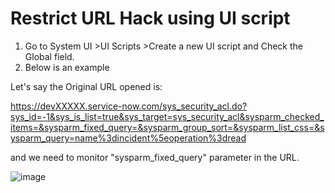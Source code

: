 # Restrict URL Hack using UI script
1. Go to System UI >UI Scripts >Create a new UI script and Check the Global field.
2. Below is an example 

Let's say the Original URL opened is:

https://devXXXXX.service-now.com/sys_security_acl.do?sys_id=-1&sys_is_list=true&sys_target=sys_security_acl&sysparm_checked_items=&sysparm_fixed_query=&sysparm_group_sort=&sysparm_list_css=&sysparm_query=name%3dincident%5eoperation%3dread

and we need to monitor "sysparm_fixed_query" parameter in the URL.


![image](https://user-images.githubusercontent.com/42912180/195846361-d51f40ba-cdc0-40e1-8057-b19a0906a9a8.png)
